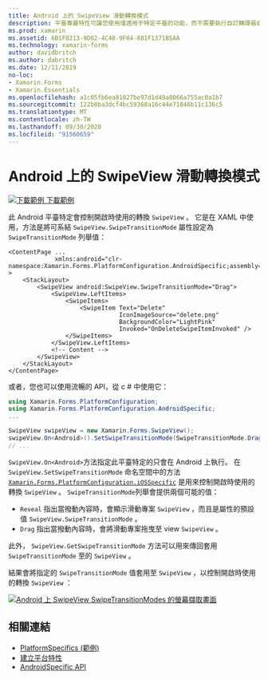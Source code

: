 ```yaml
---
title: Android 上的 SwipeView 滑動轉換模式
description: 平臺專屬特性可讓您使用僅適用于特定平臺的功能，而不需要執行自訂轉譯器或效果。 本文說明如何使用 Android 平臺特定的，來控制開啟 SwipeView 時所使用的轉換。
ms.prod: xamarin
ms.assetid: 6B1F8213-9D62-4C40-9F04-881F1371B5AA
ms.technology: xamarin-forms
author: davidbritch
ms.author: dabritch
ms.date: 12/11/2019
no-loc:
- Xamarin.Forms
- Xamarin.Essentials
ms.openlocfilehash: a1c05fb6ea81827be97d1d49a8066a755ac0a1b7
ms.sourcegitcommit: 122b8ba3dcf4bc59368a16c44e71846b11c136c5
ms.translationtype: MT
ms.contentlocale: zh-TW
ms.lasthandoff: 09/30/2020
ms.locfileid: "91560659"
---
```

# <a name="swipeview-swipe-transition-mode-on-android"></a>Android 上的 SwipeView 滑動轉換模式

[![下載範例](~/media/shared/download.png) 下載範例](https://docs.microsoft.com/samples/xamarin/xamarin-forms-samples/userinterface-platformspecifics)

此 Android 平臺特定會控制開啟時使用的轉換 `SwipeView` 。 它是在 XAML 中使用，方法是將可系結 `SwipeView.SwipeTransitionMode` 屬性設定為 `SwipeTransitionMode` 列舉值：

```xaml
<ContentPage ...
             xmlns:android="clr-namespace:Xamarin.Forms.PlatformConfiguration.AndroidSpecific;assembly=Xamarin.Forms.Core" >
    <StackLayout>
        <SwipeView android:SwipeView.SwipeTransitionMode="Drag">
            <SwipeView.LeftItems>
                <SwipeItems>
                    <SwipeItem Text="Delete"
                               IconImageSource="delete.png"
                               BackgroundColor="LightPink"
                               Invoked="OnDeleteSwipeItemInvoked" />
                </SwipeItems>
            </SwipeView.LeftItems>
            <!-- Content -->
        </SwipeView>
    </StackLayout>
</ContentPage>
```

或者，您也可以使用流暢的 API，從 c # 中使用它：

```csharp
using Xamarin.Forms.PlatformConfiguration;
using Xamarin.Forms.PlatformConfiguration.AndroidSpecific;
...

SwipeView swipeView = new Xamarin.Forms.SwipeView();
swipeView.On<Android>().SetSwipeTransitionMode(SwipeTransitionMode.Drag);
// ...
```

`SwipeView.On<Android>`方法指定此平臺特定的只會在 Android 上執行。 在 `SwipeView.SetSwipeTransitionMode` 命名空間中的方法 [`Xamarin.Forms.PlatformConfiguration.iOSSpecific`](xref:Xamarin.Forms.PlatformConfiguration.iOSSpecific) 是用來控制開啟時使用的轉換 `SwipeView` 。 `SwipeTransitionMode`列舉會提供兩個可能的值：

- `Reveal` 指出當撥動內容時，會顯示滑動專案 `SwipeView` ，而且是屬性的預設值 `SwipeView.SwipeTransitionMode` 。
- `Drag` 指出當撥動內容時，會將滑動專案拖曳至 view `SwipeView` 。

此外， `SwipeView.GetSwipeTransitionMode` 方法可以用來傳回套用 `SwipeTransitionMode` 至的 `SwipeView` 。

結果會將指定的 `SwipeTransitionMode` 值套用至 `SwipeView` ，以控制開啟時使用的轉換 `SwipeView` ：

[![Android 上 SwipeView SwipeTransitionModes 的螢幕擷取畫面](swipeview-swipetransitionmode-images/swipetransitionmode.png "Android 上的 SwipeTransitionModes")](swipeview-swipetransitionmode-images/swipetransitionmode-large.png#lightbox "Android 上的 SwipeTransitionModes")

## <a name="related-links"></a>相關連結

- [PlatformSpecifics (範例) ](/samples/xamarin/xamarin-forms-samples/userinterface-platformspecifics)
- [建立平台特性](~/xamarin-forms/platform/platform-specifics/index.md#creating-platform-specifics)
- [AndroidSpecific API](xref:Xamarin.Forms.PlatformConfiguration.AndroidSpecific)